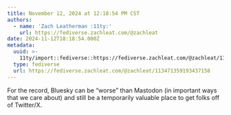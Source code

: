 ```yaml
---
title: November 12, 2024 at 12:18:54 PM CST
authors:
  - name: 'Zach Leatherman :11ty:'
    url: https://fediverse.zachleat.com/@zachleat
date: 2024-11-12T18:18:54.000Z
metadata:
  uuid: >-
    11ty/import::fediverse::https://fediverse.zachleat.com/@zachleat/113471359193437158
  type: fediverse
  url: https://fediverse.zachleat.com/@zachleat/113471359193437158
---
```

For the record, Bluesky can be “worse” than Mastodon (in important ways that we care about) and still be a temporarily valuable place to get folks off of Twitter/X.